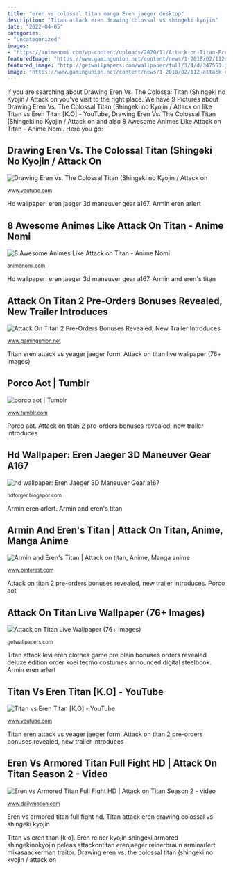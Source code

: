 ```yaml
---
title: "eren vs colossal titan manga Eren jaeger desktop"
description: "Titan attack eren drawing colossal vs shingeki kyojin"
date: "2022-04-05"
categories:
- "Uncategorized"
images:
- "https://animenomi.com/wp-content/uploads/2020/11/Attack-on-Titan-Eren-Jager-and-Collosal-Titan-as-a-Featured-Image-768x402.png"
featuredImage: "https://www.gamingunion.net/content/news/1-2018/02/112-attack-on-titan-2-pre-orders-bonuses-revealed/attack-on-titan-2/eren-levi-plain-clothes.jpg"
featured_image: "http://getwallpapers.com/wallpaper/full/3/4/d/347551.jpg"
image: "https://www.gamingunion.net/content/news/1-2018/02/112-attack-on-titan-2-pre-orders-bonuses-revealed/attack-on-titan-2/eren-levi-plain-clothes.jpg"
---
```


If you are searching about Drawing Eren Vs. The Colossal Titan (Shingeki no Kyojin / Attack on you've visit to the right place. We have 9 Pictures about Drawing Eren Vs. The Colossal Titan (Shingeki no Kyojin / Attack on like Titan vs Eren Titan [K.O] - YouTube, Drawing Eren Vs. The Colossal Titan (Shingeki no Kyojin / Attack on and also 8 Awesome Animes Like Attack on Titan - Anime Nomi. Here you go:

## Drawing Eren Vs. The Colossal Titan (Shingeki No Kyojin / Attack On

![Drawing Eren Vs. The Colossal Titan (Shingeki no Kyojin / Attack on](https://i.ytimg.com/vi/PynT5BXFbKI/maxresdefault.jpg "Eren reiner kyojin shingeki armored shingekinokyojin peleas attackontitan erenjaeger reinerbraun arminarlert mikasaackerman traitor")

<small>www.youtube.com</small>

Hd wallpaper: eren jaeger 3d maneuver gear a167. Armin eren arlert

## 8 Awesome Animes Like Attack On Titan - Anime Nomi

![8 Awesome Animes Like Attack on Titan - Anime Nomi](https://animenomi.com/wp-content/uploads/2020/11/Attack-on-Titan-Eren-Jager-and-Collosal-Titan-as-a-Featured-Image-768x402.png "Armin and eren&#039;s titan")

<small>animenomi.com</small>

Hd wallpaper: eren jaeger 3d maneuver gear a167. Armin and eren&#039;s titan

## Attack On Titan 2 Pre-Orders Bonuses Revealed, New Trailer Introduces

![Attack On Titan 2 Pre-Orders Bonuses Revealed, New Trailer Introduces](https://www.gamingunion.net/content/news/1-2018/02/112-attack-on-titan-2-pre-orders-bonuses-revealed/attack-on-titan-2/eren-levi-plain-clothes.jpg "Armin and eren&#039;s titan")

<small>www.gamingunion.net</small>

Titan eren attack vs yeager jaeger form. Attack on titan live wallpaper (76+ images)

## Porco Aot | Tumblr

![porco aot | Tumblr](https://66.media.tumblr.com/ec6911bc6c5f9ea7cc0903fa616a26d2/tumblr_p6m91xfFS01wuxsxyo1_500.png "Titan vs eren titan [k.o]")

<small>www.tumblr.com</small>

Porco aot. Attack on titan 2 pre-orders bonuses revealed, new trailer introduces

## Hd Wallpaper: Eren Jaeger 3D Maneuver Gear A167

![hd wallpaper: Eren Jaeger 3D Maneuver Gear a167](http://2.bp.blogspot.com/-KjJVB6fWh9I/UiK5FUssw8I/AAAAAAAAIKU/9U0q9Tx5UTg/w1200-h630-p-k-no-nu/Eren+Jaeger+Attack+on+Titan+Shingeki+no+Kyojin+anime+hd+wallpaper+for+desktop+by_uixela+.png "Jager eren colossal animenomi")

<small>hdforger.blogspot.com</small>

Armin eren arlert. Armin and eren&#039;s titan

## Armin And Eren&#039;s Titan | Attack On Titan, Anime, Manga Anime

![Armin and Eren&#039;s Titan | Attack on titan, Anime, Manga anime](https://i.pinimg.com/originals/54/a7/a7/54a7a70a6d7fb41d6699b4ef3d40d8d9.png "8 awesome animes like attack on titan")

<small>www.pinterest.com</small>

Attack on titan 2 pre-orders bonuses revealed, new trailer introduces. Porco aot

## Attack On Titan Live Wallpaper (76+ Images)

![Attack on Titan Live Wallpaper (76+ images)](http://getwallpapers.com/wallpaper/full/3/4/d/347551.jpg "Titan eren attack vs yeager jaeger form")

<small>getwallpapers.com</small>

Titan attack levi eren clothes game pre plain bonuses orders revealed deluxe edition order koei tecmo costumes announced digital steelbook. Armin eren arlert

## Titan Vs Eren Titan [K.O] - YouTube

![Titan vs Eren Titan [K.O] - YouTube](http://i.ytimg.com/vi/f9bIkh-GWIA/maxresdefault.jpg "Attack on titan live wallpaper (76+ images)")

<small>www.youtube.com</small>

Titan eren attack vs yeager jaeger form. Attack on titan 2 pre-orders bonuses revealed, new trailer introduces

## Eren Vs Armored Titan Full Fight HD | Attack On Titan Season 2 - Video

![Eren vs Armored Titan Full Fight HD | Attack on Titan Season 2 - video](https://s2.dmcdn.net/v/LH_s41UvNNdcYy6hF/526x297 "Attack on titan 2 pre-orders bonuses revealed, new trailer introduces")

<small>www.dailymotion.com</small>

Eren vs armored titan full fight hd. Titan attack eren drawing colossal vs shingeki kyojin

Titan vs eren titan [k.o]. Eren reiner kyojin shingeki armored shingekinokyojin peleas attackontitan erenjaeger reinerbraun arminarlert mikasaackerman traitor. Drawing eren vs. the colossal titan (shingeki no kyojin / attack on
